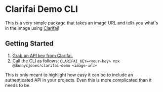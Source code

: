 # Clarifai Demo CLI

This is a very simple package that takes an image URL and tells you what's in the image using [Clarifai](https://www.clarifai.com/)!

## Getting Started

1. [Grab an API key from Clarifai.](https://www.clarifai.com/developer/guide/authentication#authentication)
2. Call the CLI as follows: `CLARIFAI_KEY=<your-key> npx @dannycjones/clarifai-demo <image-url>`

This is only meant to highlight how easy it can be to include an authenticated API in your projects. Even this is more complicated than it needs to be.
